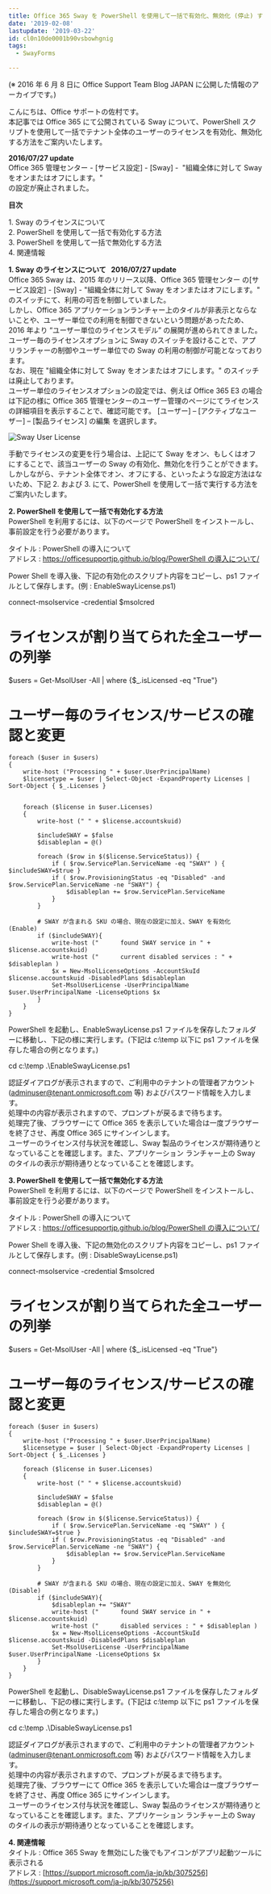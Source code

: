 ```yaml
---
title: Office 365 Sway を PowerShell を使用して一括で有効化、無効化 (停止) する方法について
date: '2019-02-08'
lastupdate: '2019-03-22'
id: cl0n10de0001b90vsbowhgnig
tags:
  - SwayForms

---
```


(※ 2016 年 6 月 8 日に Office Support Team Blog JAPAN に公開した情報のアーカイブです。)  
  
こんにちは、Office サポートの佐村です。  
本記事では Office 365 にて公開されている Sway について、PowerShell スクリプトを使用して一括でテナント全体のユーザーのライセンスを有効化、無効化する方法をご案内いたします。  
  
**2016/07/27 update**  
Office 365 管理センター - \[サービス設定\] - \[Sway\] -  "組織全体に対して Sway をオンまたはオフにします。"  
の設定が廃止されました。  
  
**目次**  
  
1\. Sway のライセンスについて  
2\. PowerShell を使用して一括で有効化する方法  
3\. PowerShell を使用して一括で無効化する方法  
4\. 関連情報  
  
  
**1\. Sway のライセンスについて   2016/07/27 update**  
Office 365 Sway は、2015 年のリリース以降、Office 365 管理センター の\[サービス設定\] - \[Sway\] - "組織全体に対して Sway をオンまたはオフにします。" のスイッチにて、利用の可否を制御していました。  
しかし、Office 365 アプリケーションランチャー上のタイルが非表示とならないことや、ユーザー単位での利用を制御できないという問題があったため、 2016 年より “ユーザー単位のライセンスモデル” の展開が進められてきました。  
ユーザー毎のライセンスオプションに Sway のスイッチを設けることで、アプリランチャーの制御やユーザー単位での Sway の利用の制御が可能となっております。  
なお、現在 "組織全体に対して Sway をオンまたはオフにします。" のスイッチ は廃止しております。  
ユーザー単位のライセンスオプションの設定では、例えば Office 365 E3 の場合は下記の様に Office 365 管理センターのユーザー管理のページにてライセンスの詳細項目を表示することで、確認可能です。 \[ユーザー\] – \[アクティブなユーザー\] – \[製品ライセンス\] の編集 を選択します。  
  
![Sway User License](image1.png)  
  
手動でライセンスの変更を行う場合は、上記にて Sway をオン、もしくはオフにすることで、該当ユーザーの Sway の有効化、無効化を行うことができます。 しかしながら、テナント全体でオン、オフにする、といったような設定方法はないため、下記 2. および 3. にて、PowerShell を使用して一括で実行する方法をご案内いたします。  
  
  
**2\. PowerShell を使用して一括で有効化する方法**  
PowerShell を利用するには、以下のページで PowerShell をインストールし、事前設定を行う必要があります。

タイトル : PowerShell の導入について  
アドレス : [https://officesupportjp.github.io/blog/PowerShell の導入について/](https://officesupportjp.github.io/blog/PowerShell%20%E3%81%AE%E5%B0%8E%E5%85%A5%E3%81%AB%E3%81%A4%E3%81%84%E3%81%A6/)  
  
Power Shell を導入後、下記の有効化のスクリプト内容をコピーし、ps1 ファイルとして保存します。(例 : EnableSwayLicense.ps1)  

connect-msolservice -credential $msolcred
 
# ライセンスが割り当てられた全ユーザーの列挙
$users = Get-MsolUser -All | where {$\_.isLicensed -eq "True"}
 
# ユーザー毎のライセンス/サービスの確認と変更
```
foreach ($user in $users)
{
    write-host ("Processing " + $user.UserPrincipalName)
    $licensetype = $user | Select-Object -ExpandProperty Licenses | Sort-Object { $_.Licenses }
    
 
    foreach ($license in $user.Licenses) 
    {
        write-host (" " + $license.accountskuid)
 
        $includeSWAY = $false
        $disableplan = @()
 
        foreach ($row in $($license.ServiceStatus)) {
            if ( $row.ServicePlan.ServiceName -eq "SWAY" ) { $includeSWAY=$true }
            if ( $row.ProvisioningStatus -eq "Disabled" -and $row.ServicePlan.ServiceName -ne "SWAY") {
                $disableplan += $row.ServicePlan.ServiceName
            }
        }
  
        # SWAY が含まれる SKU の場合、現在の設定に加え、SWAY を有効化 (Enable)
        if ($includeSWAY){
            write-host ("      found SWAY service in " + $license.accountskuid)
            write-host ("      current disabled services : " + $disableplan )
            $x = New-MsolLicenseOptions -AccountSkuId $license.accountskuid -DisabledPlans $disableplan
            Set-MsolUserLicense -UserPrincipalName $user.UserPrincipalName -LicenseOptions $x
        } 
    }
}
```

PowerShell を起動し、EnableSwayLicense.ps1 ファイルを保存したフォルダーに移動し、下記の様に実行します。(下記は c:\\temp 以下に ps1 ファイルを保存した場合の例となります。)  

cd c:\\temp
.\\EnableSwayLicense.ps1

認証ダイアログが表示されますので、ご利用中のテナントの管理者アカウント (adminuser@tenant.onmicrosoft.com 等) およびパスワード情報を入力します。  
処理中の内容が表示されますので、プロンプトが戻るまで待ちます。  
処理完了後、ブラウザーにて Office 365 を表示していた場合は一度ブラウザーを終了させ、再度 Office 365 にサインインします。  
ユーザーのライセンス付与状況を確認し、Sway 製品のライセンスが期待通りとなっていることを確認します。また、アプリケーション ランチャー上の Sway のタイルの表示が期待通りとなっていることを確認します。  
  
**3\. PowerShell を使用して一括で無効化する方法**  
PowerShell を利用するには、以下のページで PowerShell をインストールし、事前設定を行う必要があります。

タイトル : PowerShell の導入について  
アドレス : [https://officesupportjp.github.io/blog/PowerShell の導入について/](https://officesupportjp.github.io/blog/PowerShell%20%E3%81%AE%E5%B0%8E%E5%85%A5%E3%81%AB%E3%81%A4%E3%81%84%E3%81%A6/)  
  
Power Shell を導入後、下記の無効化のスクリプト内容をコピーし、ps1 ファイルとして保存します。(例 : DisableSwayLicense.ps1)  

connect-msolservice -credential $msolcred
 
# ライセンスが割り当てられた全ユーザーの列挙
$users = Get-MsolUser -All | where {$\_.isLicensed -eq "True"}
 
# ユーザー毎のライセンス/サービスの確認と変更
```
foreach ($user in $users)
{
    write-host ("Processing " + $user.UserPrincipalName)
    $licensetype = $user | Select-Object -ExpandProperty Licenses | Sort-Object { $_.Licenses }
     
    foreach ($license in $user.Licenses) 
    {
        write-host (" " + $license.accountskuid)
 
        $includeSWAY = $false
        $disableplan = @()
 
        foreach ($row in $($license.ServiceStatus)) {
            if ( $row.ServicePlan.ServiceName -eq "SWAY" ) { $includeSWAY=$true }
            if ( $row.ProvisioningStatus -eq "Disabled" -and $row.ServicePlan.ServiceName -ne "SWAY") {
                $disableplan += $row.ServicePlan.ServiceName
            }
        }
  
        # SWAY が含まれる SKU の場合、現在の設定に加え、SWAY を無効化 (Disable)
        if ($includeSWAY){
            $disableplan += "SWAY"
            write-host ("      found SWAY service in " + $license.accountskuid)
            write-host ("      disabled services : " + $disableplan )
            $x = New-MsolLicenseOptions -AccountSkuId $license.accountskuid -DisabledPlans $disableplan
            Set-MsolUserLicense -UserPrincipalName $user.UserPrincipalName -LicenseOptions $x
        }
    }
} 
```

PowerShell を起動し、DisableSwayLicense.ps1 ファイルを保存したフォルダーに移動し、下記の様に実行します。(下記は c:\\temp 以下に ps1 ファイルを保存した場合の例となります。)  

cd c:\\temp
.\\DisableSwayLicense.ps1

認証ダイアログが表示されますので、ご利用中のテナントの管理者アカウント (adminuser@tenant.onmicrosoft.com 等) およびパスワード情報を入力します。  
処理中の内容が表示されますので、プロンプトが戻るまで待ちます。  
処理完了後、ブラウザーにて Office 365 を表示していた場合は一度ブラウザーを終了させ、再度 Office 365 にサインインします。  
ユーザーのライセンス付与状況を確認し、Sway 製品のライセンスが期待通りとなっていることを確認します。また、アプリケーション ランチャー上の Sway のタイルの表示が期待通りとなっていることを確認します。  
  
  
**4\. 関連情報**   
タイトル : Office 365 Sway を無効にした後でもアイコンがアプリ起動ツールに表示される  
アドレス : [https://support.microsoft.com/ja-jp/kb/3075256](https://support.microsoft.com/ja-jp/kb/3075256)
